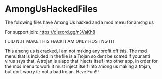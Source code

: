 # AmongUsHackedFiles
The following files have Among Us hacked and a mod menu for among us

For support join: https://discord.gg/n3VaKh8

I DID NOT MAKE THIS HACK! I AM ONLY HOSTING IT!

This among us is cracked, I am not making any profit off this.
The mod menu that is included in the file is a Trojan so dont be scared if your anti virus says that.
A trojan is a app that injects itself into other app, in order for the mod menu to work it must inject itself into
among us making a trojan, but dont worry its not a bad trojan.
Have Fun!!!
